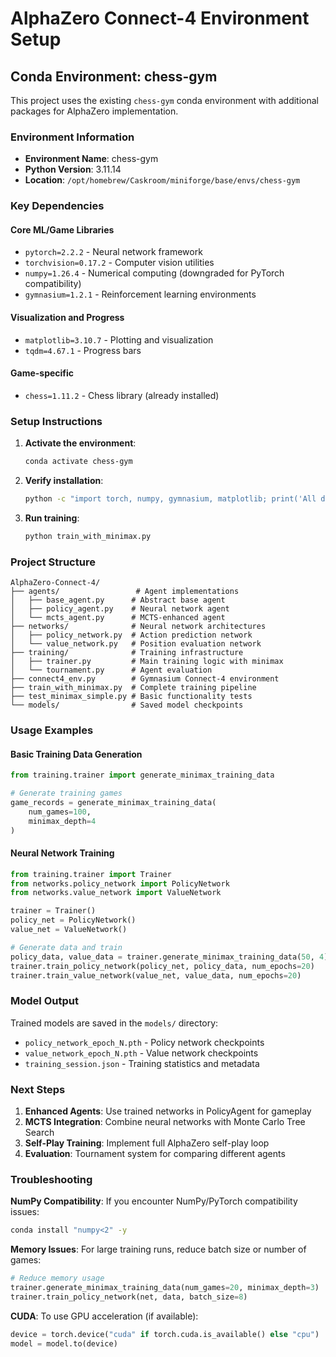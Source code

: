 # AlphaZero Connect-4 Environment Setup

## Conda Environment: chess-gym

This project uses the existing `chess-gym` conda environment with additional packages for AlphaZero implementation.

### Environment Information
- **Environment Name**: chess-gym
- **Python Version**: 3.11.14
- **Location**: `/opt/homebrew/Caskroom/miniforge/base/envs/chess-gym`

### Key Dependencies

#### Core ML/Game Libraries
- `pytorch=2.2.2` - Neural network framework
- `torchvision=0.17.2` - Computer vision utilities
- `numpy=1.26.4` - Numerical computing (downgraded for PyTorch compatibility)
- `gymnasium=1.2.1` - Reinforcement learning environments

#### Visualization and Progress
- `matplotlib=3.10.7` - Plotting and visualization
- `tqdm=4.67.1` - Progress bars

#### Game-specific
- `chess=1.11.2` - Chess library (already installed)

### Setup Instructions

1. **Activate the environment**:
   ```bash
   conda activate chess-gym
   ```

2. **Verify installation**:
   ```bash
   python -c "import torch, numpy, gymnasium, matplotlib; print('All dependencies available')"
   ```

3. **Run training**:
   ```bash
   python train_with_minimax.py
   ```

### Project Structure

```
AlphaZero-Connect-4/
├── agents/                 # Agent implementations
│   ├── base_agent.py      # Abstract base agent
│   ├── policy_agent.py    # Neural network agent
│   └── mcts_agent.py      # MCTS-enhanced agent
├── networks/              # Neural network architectures
│   ├── policy_network.py  # Action prediction network
│   └── value_network.py   # Position evaluation network
├── training/              # Training infrastructure
│   ├── trainer.py         # Main training logic with minimax
│   └── tournament.py      # Agent evaluation
├── connect4_env.py        # Gymnasium Connect-4 environment
├── train_with_minimax.py  # Complete training pipeline
├── test_minimax_simple.py # Basic functionality tests
└── models/                # Saved model checkpoints
```

### Usage Examples

#### Basic Training Data Generation
```python
from training.trainer import generate_minimax_training_data

# Generate training games
game_records = generate_minimax_training_data(
    num_games=100,
    minimax_depth=4
)
```

#### Neural Network Training
```python
from training.trainer import Trainer
from networks.policy_network import PolicyNetwork
from networks.value_network import ValueNetwork

trainer = Trainer()
policy_net = PolicyNetwork()
value_net = ValueNetwork()

# Generate data and train
policy_data, value_data = trainer.generate_minimax_training_data(50, 4)
trainer.train_policy_network(policy_net, policy_data, num_epochs=20)
trainer.train_value_network(value_net, value_data, num_epochs=20)
```

### Model Output

Trained models are saved in the `models/` directory:
- `policy_network_epoch_N.pth` - Policy network checkpoints
- `value_network_epoch_N.pth` - Value network checkpoints
- `training_session.json` - Training statistics and metadata

### Next Steps

1. **Enhanced Agents**: Use trained networks in PolicyAgent for gameplay
2. **MCTS Integration**: Combine neural networks with Monte Carlo Tree Search
3. **Self-Play Training**: Implement full AlphaZero self-play loop
4. **Evaluation**: Tournament system for comparing different agents

### Troubleshooting

**NumPy Compatibility**: If you encounter NumPy/PyTorch compatibility issues:
```bash
conda install "numpy<2" -y
```

**Memory Issues**: For large training runs, reduce batch size or number of games:
```python
# Reduce memory usage
trainer.generate_minimax_training_data(num_games=20, minimax_depth=3)
trainer.train_policy_network(net, data, batch_size=8)
```

**CUDA**: To use GPU acceleration (if available):
```python
device = torch.device("cuda" if torch.cuda.is_available() else "cpu")
model = model.to(device)
```